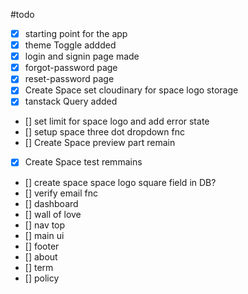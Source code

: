 #todo

- [x] starting point for the app
- [x] theme Toggle addded
- [x] login and signin page made
- [x] forgot-password page
- [x] reset-password page
- [x] Create Space set cloudinary for space logo storage
- [x] tanstack Query added
- [] set limit for space logo and add error state
- [] setup space three dot dropdown fnc
- [] Create Space preview part remain
- [x] Create Space test remmains
- [] create space space logo square field in DB?
- [] verify email fnc
- [] dashboard 
- [] wall of love
- [] nav top 
- [] main ui
- [] footer 
- [] about
- [] term
- [] policy